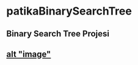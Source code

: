# patikaBinarySearchTree

## Binary Search Tree Projesi

[alt "image"](https://resimyukle.io/r/N98uvObLvd)
---
